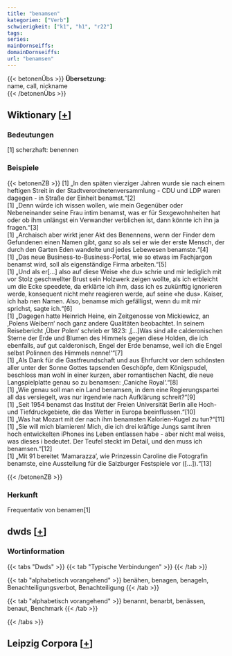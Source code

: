 ```yaml
---
title: "benamsen"
kategorien: ["Verb"]
schwierigkeit: ["k1", "h1", "r22"]
tags:
series:
mainDornseiffs:
domainDornseiffs:
url: "benamsen"
---
```


{{< betonenÜbs >}}
**Übersetzung:**  
name, call, nickname  
{{< /betonenÜbs >}}

## Wiktionary [[+](https://de.wiktionary.org/wiki/benamsen)]

### Bedeutungen
[1] scherzhaft: benennen  

### Beispiele
{{< betonenZB >}}
[1] „In den späten vierziger Jahren wurde sie nach einem heftigen Streit in der Stadtverordnetenversammlung - CDU und LDP waren dagegen - in Straße der Einheit benamst.“[2]  
[1] „Denn würde ich wissen wollen, wie mein Gegenüber oder Nebeneinander seine Frau intim benamst, was er für Sexgewohnheiten hat oder ob ihm unlängst ein Verwandter verblichen ist, dann könnte ich ihn ja fragen.“[3]  
[1] „Archaisch aber wirkt jener Akt des Benennens, wenn der Finder dem Gefundenen einen Namen gibt, ganz so als sei er wie der erste Mensch, der durch den Garten Eden wandelte und jedes Lebewesen benamste.“[4]  
[1] „Das neue Business-to-Business-Portal, wie so etwas im Fachjargon benamst wird, soll als eigenständige Firma arbeiten.“[5]  
[1] „Und als er[…] also auf diese Weise «he du» schrie und mir lediglich mit vor Stolz geschwellter Brust sein Holzwerk zeigen wollte, als ich erbleicht um die Ecke speedete, da erklärte ich ihm, dass ich es zukünftig ignorieren werde, konsequent nicht mehr reagieren werde, auf seine «he dus». Kaiser, ich hab nen Namen. Also, benamse mich gefälligst, wenn du mit mir sprichst, sagte ich.“[6]  
[1] „Dagegen hatte Heinrich Heine, ein Zeitgenosse von Mickiewicz, an ‚Polens Weibern‘ noch ganz andere Qualitäten beobachtet. In seinem Reisebericht ‚Über Polen‘ schrieb er 1823: ‚[…]Was sind alle calderonischen Sterne der Erde und Blumen des Himmels gegen diese Holden, die ich ebenfalls, auf gut calderonisch, Engel der Erde benamse, weil ich die Engel selbst Polinnen des Himmels nenne!‘“[7]  
[1] „Als Dank für die Gastfreundschaft und aus Ehrfurcht vor dem schönsten aller unter der Sonne Gottes tapsenden Geschöpfe, dem Königspudel, beschloss man wohl in einer kurzen, aber romantischen Nacht, die neue Langspielplatte genau so zu benamsen: ‚Caniche Royal‘.“[8]  
[1] „Wie genau soll man ein Land benamsen, in dem eine Regierungspartei all das versiegelt, was nur irgendwie nach Aufklärung schreit?“[9]  
[1] „Seit 1954 benamst das Institut der Freien Universität Berlin alle Hoch- und Tiefdruckgebiete, die das Wetter in Europa beeinflussen.“[10]  
[1] „Was hat Mozart mit der nach ihm benamsten Kalorien-Kugel zu tun?“[11]  
[1] „Sie will mich blamieren! Mich, die ich drei kräftige Jungs samt ihren hoch entwickelten iPhones ins Leben entlassen habe - aber nicht mal weiss, was dieses i bedeutet. Der Teufel steckt im Detail, und den muss ich benamsen.“[12]  
[1] „Mit 91 bereitet ‘Mamarazza’, wie Prinzessin Caroline die Fotografin benamste, eine Ausstellung für die Salzburger Festspiele vor ([…]).“[13]  

{{< /betonenZB >}}
### Herkunft
Frequentativ von benamen[1]  



## dwds [[+](https://www.dwds.de/wb/benamsen)]

### Wortinformation
{{< tabs "Dwds" >}}
{{< tab "Typische Verbindungen" >}}
{{< /tab >}}

{{< tab "alphabetisch vorangehend" >}}
benähen, benagen, benageln, Benachteiligungsverbot, Benachteiligung
{{< /tab >}}

{{< tab "alphabetisch vorangehend" >}}
benannt, benarbt, benässen, benaut, Benchmark
{{< /tab >}}

{{< /tabs >}}

## Leipzig Corpora [[+](https://corpora.uni-leipzig.de/en/res?word=benamsen&corpusId=deu_newscrawl-public_2018)]

